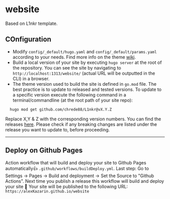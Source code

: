 # website
Based on L1nkr template.

## COnfiguration

- Modify `config/_default/hugo.yaml` and `config/_default/params.yaml` according to your needs. Find more info on the theme [wiki](https://github.com/chrede88/L1nkr/wiki/Configuration).
- Build a local version of your site by executing `hugo server` at the root of the repository. You can see the site by navigating to `http://localhost:1313/website/` (actual URL will be outputted in the CLI) in a browser.
- The theme version used to build the site is defined in `go.mod` file.
The best practice is to update to released and tested versions. To update to a specific version execute the following command in a terminal/commandline (at the root path of your site repo):
```shell
  hugo mod get github.com/chrede88/L1nkr@vX.Y.Z
```
Replace X,Y & Z with the corresponding version numbers. You can find the releases [here](https://github.com/chrede88/L1nkr/releases). Please check if any breaking changes are listed under the release you want to update to, before proceeding.

---

## Deploy on Github Pages
Action workflow that will build and deploy your site to Github Pages automatically:+1:
`.github/workflows/buildDeploy.yml`. 
Last step: Go to Settings -> Pages -> Build and deployment -> Set the Source to "Github Actions".
Next time you publish a release this workflow will build and deploy your site :tada:
Your site will be published to the following URL:
`https://alexKazarin.github.io/website`